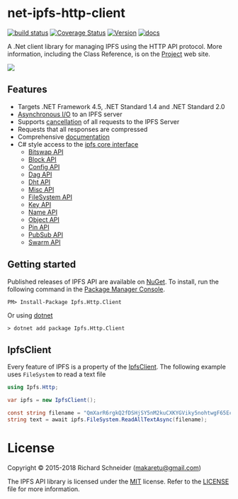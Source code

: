 # net-ipfs-http-client

[![build status](https://ci.appveyor.com/api/projects/status/github/richardschneider/net-ipfs-api?branch=master&svg=true)](https://ci.appveyor.com/project/richardschneider/net-ipfs-api) 
[![Coverage Status](https://coveralls.io/repos/github/richardschneider/net-ipfs-http-client/badge.svg?branch=master)](https://coveralls.io/github/richardschneider/net-ipfs-http-client?branch=master)
[![Version](https://img.shields.io/nuget/v/Ipfs.Http.Client.svg)](https://www.nuget.org/packages/Ipfs.Http.Client)
[![docs](https://img.shields.io/badge/docs-latest-green.svg)](https://richardschneider.github.io/net-ipfs-http-client/articles/client.html)


A .Net client library for managing IPFS using the HTTP API protocol. 
More information, including the Class Reference, is on the [Project](https://richardschneider.github.io/net-ipfs-http-client/) web site.

![](https://ipfs.io/ipfs/QmQJ68PFMDdAsgCZvA1UVzzn18asVcf7HVvCDgpjiSCAse)

## Features

- Targets .NET Framework 4.5, .NET Standard 1.4 and .NET Standard 2.0
- [Asynchronous I/O](https://richardschneider.github.io/net-ipfs-http-client/articles/async.html) to an IPFS server
- Supports [cancellation](https://richardschneider.github.io/net-ipfs-http-client/articles/cancellation.html) of all requests to the IPFS Server
- Requests that all responses are compressed
- Comprehensive [documentation](https://richardschneider.github.io/net-ipfs-http-client/articles/client.html)
- C# style access to the [ipfs core interface](https://richardschneider.github.io/net-ipfs-core/api/Ipfs.CoreApi.html)
  - [Bitswap API](https://richardschneider.github.io/net-ipfs-core/api/Ipfs.CoreApi.IBitswapApi.html)
  - [Block API](https://richardschneider.github.io/net-ipfs-core/api/Ipfs.CoreApi.IBlockApi.html)
  - [Config API](https://richardschneider.github.io/net-ipfs-core/api/Ipfs.CoreApi.IConfigApi.html)
  - [Dag API](https://richardschneider.github.io/net-ipfs-core/api/Ipfs.CoreApi.IDagApi.html)
  - [Dht API](https://richardschneider.github.io/net-ipfs-core/api/Ipfs.CoreApi.IDhtApi.html)
  - [Misc API](https://richardschneider.github.io/net-ipfs-core/api/Ipfs.CoreApi.IGenericApi.html)
  - [FileSystem API](https://richardschneider.github.io/net-ipfs-core/api/Ipfs.CoreApi.IFileSystemApi.html)
  - [Key API](https://richardschneider.github.io/net-ipfs-core/api/Ipfs.CoreApi.IKeyApi.html)
  - [Name API](https://richardschneider.github.io/net-ipfs-core/api/Ipfs.CoreApi.INameApi.html)
  - [Object API](https://richardschneider.github.io/net-ipfs-core/api/Ipfs.CoreApi.IObjectApi.html)
  - [Pin API](https://richardschneider.github.io/net-ipfs-core/api/Ipfs.CoreApi.IPinApi.html)
  - [PubSub API](https://richardschneider.github.io/net-ipfs-core/api/Ipfs.CoreApi.IPubSubApi.html)
  - [Swarm API](https://richardschneider.github.io/net-ipfs-core/api/Ipfs.CoreApi.ISwarmApi.html)

## Getting started

Published releases of IPFS API are available on [NuGet](https://www.nuget.org/packages/ipfs.http.client/).  To install, run the following command in the [Package Manager Console](https://docs.nuget.org/docs/start-here/using-the-package-manager-console).

    PM> Install-Package Ipfs.Http.Client
    
Or using [dotnet](https://docs.microsoft.com/en-us/dotnet/core/tools/dotnet?tabs=netcore21)

    > dotnet add package Ipfs.Http.Client

## IpfsClient

Every feature of IPFS is a property of the [IpfsClient](https://richardschneider.github.io/net-ipfs-http-client/api/Ipfs.Http.IpfsClient.html).  The following example 
uses `FileSystem` to read a text file

```csharp
using Ipfs.Http;

var ipfs = new IpfsClient();

const string filename = "QmXarR6rgkQ2fDSHjSY5nM2kuCXKYGViky5nohtwgF65Ec/about";
string text = await ipfs.FileSystem.ReadAllTextAsync(filename);
```

# License
Copyright © 2015-2018 Richard Schneider (makaretu@gmail.com)

The IPFS API library is licensed under the [MIT](http://www.opensource.org/licenses/mit-license.php "Read more about the MIT license form") license. Refer to the [LICENSE](https://github.com/richardschneider/net-ipfs-http-client/blob/master/LICENSE) file for more information.
